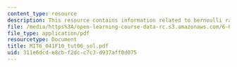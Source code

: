 ```yaml
---
content_type: resource
description: This resource contains information related to bernoulli random variables.
file: /media/https%3A/open-learning-course-data-rc.s3.amazonaws.com/6-041-probabilistic-systems-analysis-and-applied-probability-fall-2010/311e6dcde8cbf2dcc7c3d937aff0d075_MIT6_041F10_tut06_sol.pdf
file_type: application/pdf
resourcetype: Document
title: MIT6_041F10_tut06_sol.pdf
uid: 311e6dcd-e8cb-f2dc-c7c3-d937aff0d075
---
```

